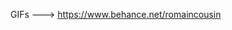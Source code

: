 GIFs ---> <a href=" https://www.behance.net/romaincousin"> https://www.behance.net/romaincousin </a>
